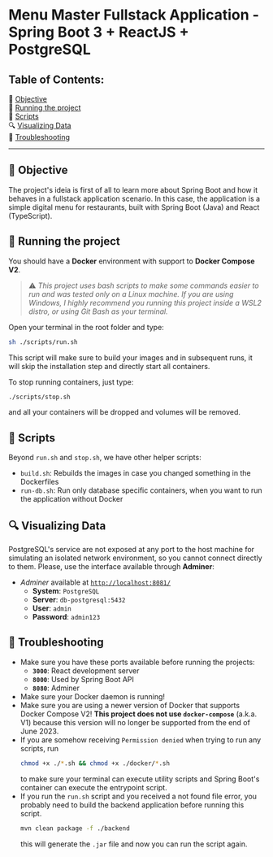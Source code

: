 # Menu Master Fullstack Application - Spring Boot 3 + ReactJS + PostgreSQL


## Table of Contents:

🎯 [Objective](#-objective)  
🏃 [Running the project](#-running-the-project)  
📄 [Scripts](#-scripts)  
🔍 [Visualizing Data](#-visualizing-data)      
🚧 [Troubleshooting](#-troubleshooting)


---


## 🎯 Objective

The project's ideia is first of all to learn more about Spring Boot and how it behaves in a fullstack application scenario. In this case, the application is a simple digital menu for restaurants, built with Spring Boot (Java) and React (TypeScript).


## 🏃 Running the project

You should have a **Docker** environment with support to **Docker Compose V2**.

> ⚠️ _This project uses bash scripts to make some commands easier to run and was tested only on a Linux machine. If you are using Windows, I highly recommend you running this project inside a WSL2 distro, or using Git Bash as your terminal._

Open your terminal in the root folder and type:

```bash
sh ./scripts/run.sh
```

This script will make sure to build your images and in subsequent runs, it will skip the installation step and directly start all containers.

To stop running containers, just type:

```bash
./scripts/stop.sh
```

and all your containers will be dropped and volumes will be removed.


## 📄 Scripts

Beyond `run.sh` and `stop.sh`, we have other helper scripts:

- `build.sh`: Rebuilds the images in case you changed something in the Dockerfiles
- `run-db.sh`: Run only database specific containers, when you want to run the application without Docker


## 🔍 Visualizing Data

PostgreSQL's service are not exposed at any port to the host machine for simulating an isolated network environment, so you cannot connect directly to them. Please, use the interface available through **Adminer**:

- _Adminer_ available at [`http://localhost:8081/`](http://localhost:8081/)
  - **System**: `PostgreSQL`
  - **Server**: `db-postgresql:5432`
  - **User**: `admin`
  - **Password**: `admin123`


## 🚧 Troubleshooting

- Make sure you have these ports available before running the projects:
  - **`3000`**: React development server
  - **`8000`**: Used by Spring Boot API
  - **`8080`**: Adminer
- Make sure your Docker daemon is running!
- Make sure you are using a newer version of Docker that supports Docker Compose V2! **This project does not use `docker-compose`** (a.k.a. V1) because this version will no longer be supported from the end of June 2023.
- If you are somehow receiving `Permission denied` when trying to run any scripts, run
  ```sh
  chmod +x ./*.sh && chmod +x ./docker/*.sh
  ```
  to make sure your terminal can execute utility scripts and Spring Boot's container can execute the entrypoint script.
- If you run the `run.sh` script and you received a not found file error, you probably need to build the backend application before running this script.
  ```sh
  mvn clean package -f ./backend
  ```
  this will generate the `.jar` file and now you can run the script again.
